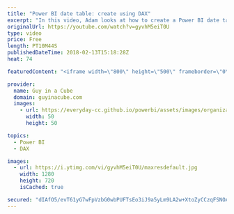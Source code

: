 ```yaml
---
title: "Power BI date table: create using DAX"
excerpt: "In this video, Adam looks at how to create a Power BI date table using DAX. The end result uses a combination of the GENERATE(), ROW() and CALENDARAUTO() DAX functions to create a calculated table resulting in a Power BI date table.  Using GENERATE and ROW instead of ADDCOLUMNS in DAX https://www.sqlbi.com/articles/using-generate-and-row-instead-of-addcolumns-in-dax/"
originalUrl: https://youtube.com/watch?v=gyvhM5eiT0U
type: video
price: Free
length: PT10M44S
publishedDateTime: 2018-02-13T15:18:28Z
heat: 74

featuredContent: "<iframe width=\"800\" height=\"500\" frameborder=\"0\" src=\"https://www.youtube.com/embed/gyvhM5eiT0U\" allow=\"accelerometer; autoplay; encrypted-media; gyroscope; picture-in-picture\" allowfullscreen></iframe>"

provider:
  name: Guy in a Cube
  domain: guyinacube.com
  images:
    - url: https://everyday-cc.github.io/powerbi/assets/images/organizations/guyinacube.com-50x50.jpg
      width: 50
      height: 50

topics:
  - Power BI
  - DAX

images:
  - url: https://i.ytimg.com/vi/gyvhM5eiT0U/maxresdefault.jpg
    width: 1280
    height: 720
    isCached: true

secured: "dIAfO5/evT61yG7wFpVzbG0wbPUFTsEo3iJ9a5yLm9LA2w+XtoZyCCzqFSNOAocnL5UHY/cye3aPFXDkTi6QFe/Bd8QcYVshGkEUeKKN2mPU32sGwVVTK1TMm6oOhjIrlbHeiMVLVjju/XibXonhCjXBl3FK41tKx+4/oOkqlR/baDm4TDi6KusKAfvaXn3/d7fmuNHq668O6/YQs16ixUvQvlQQxkHxKPajwhKVoo0aVZPY2th33rqpyK5EDl0ZsPH/eBg5tbXpVGbzsZ5+nQaeQNvhQZk6rrOdvRKlOf2OjwP0Szv43rkTEzX4ADQvE5yzJ/wyzOWq8Lu9zT03xjH2f76+KEPvi5aAFMdYXB/GqnXVYs91r1/V+OI3njarjsHsbL51tP3BATYC71NySMNaoHJzbYjhgMOm7qWTWjNEMGK3MOI+8jPH99XJxpJH;/abOBlyuWwq6i6LCorGAZg=="
---
```


